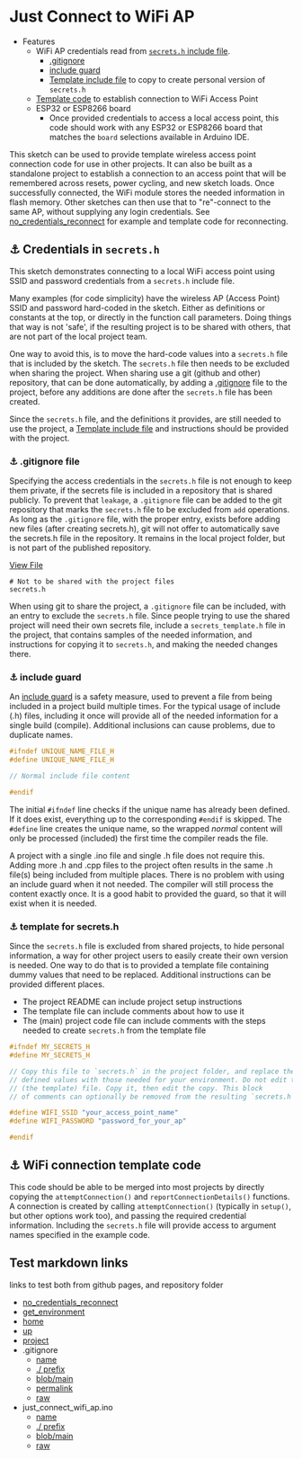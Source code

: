 # Just Connect to WiFi AP

* Features
  * WiFi AP credentials read from [`secrets.h` include file](#link_secrets).
    * [.gitignore](#link_git_ignore)
    * [include guard](#link_include_guard)
    * [Template include file](#link_template_secrets) to copy to create personal version of `secrets.h`
  * [Template code](#link_template_code) to establish connection to WiFi Access Point
  * ESP32 or ESP8266 board
    * Once provided credentials to access a local access point, this code should work with any ESP32 or ESP8266 board that matches the `board` selections available in Arduino IDE.

This sketch can be used to provide template wireless access point connection code for use in other projects. It can also be built as a standalone project to establish a connection to an access point that will be remembered across resets, power cycling, and new sketch loads. Once successfully connected, the WiFi module stores the needed information in flash memory. Other sketches can then use that to "re"-connect to the same AP, without supplying any login credentials. See
[no_credentials_reconnect](../no_credentials_reconnect/)
for example and template code for reconnecting.

<!--
* [Link](#link_link)
## <a name="link_link">⚓</a> Link
-->

## <a name="link_secrets">⚓</a> Credentials in `secrets.h`

This sketch demonstrates connecting to a local WiFi access point using SSID and password credentials from a `secrets.h` include file.

Many examples (for code simplicity) have the wireless AP (Access Point) SSID and password hard-coded in the sketch. Either as definitions or constants at the top, or directly in the function call parameters. Doing things that way is not 'safe', if the resulting project is to be shared with others, that are not part of the local project team.

One way to avoid this, is to move the hard-code values into a `secrets.h` file that is included by the sketch. The `secrets.h` file then needs to be excluded when sharing the project. When sharing use a git (github and other) repository, that can be done automatically, by adding a [.gitignore](#link_git_ignore) file to the project, before any additions are done after the `secrets.h` file has been created.

Since the `secrets.h` file, and the definitions it provides, are still needed to use the project, a [Template include file](#link_template_secrets) and instructions should be provided with the project.

### <a name="link_git_ignore">⚓</a> .gitignore file

Specifying the access credentials in the `secrets.h` file is not enough to keep them private, if the secrets file is included in a repository that is shared publicly. To prevent that `leakage`, a `.gitignore` file can be added to the git repository that marks the `secrets.h` file to be excluded from `add` operations. As long as the `.gitignore` file, with the proper entry, exists before adding new files (after creating secrets.h), git will not offer to automatically save the secrets.h file in the repository. It remains in the local project folder, but is not part of the published repository.

[View File](.gitignore)
<!--
 broken link: github pages handles hidden «`.` prefix» files differently
 ¦ [Download](https://mmerlin.github.io/esduino/just_connect_wifi_ap/.gitignore)
 May be able to replace with a link through the repository pages, if get create one directly to the file, instead of the file's page.
 Would like a link that works from both github.io and the repository folder page (README)
-->

```.gitignore
# Not to be shared with the project files
secrets.h
```

When using git to share the project, a `.gitignore` file can be included, with an entry to exclude the `secrets.h` file. Since people trying to use the shared project will need their own secrets file, include a `secrets_template.h` file in the project, that contains samples of the needed information, and instructions for copying it to `secrets.h`, and making the needed changes there.

### <a name="link_include_guard">⚓</a> include guard

An [include guard](https://en.wikipedia.org/wiki/Include_guard) is a safety measure, used to prevent a file from being included in a project build multiple times. For the typical usage of include (.h) files, including it once will provide all of the needed information for a single build (compile). Additional inclusions can cause problems, due to duplicate names.

```c++
#ifndef UNIQUE_NAME_FILE_H
#define UNIQUE_NAME_FILE_H

// Normal include file content

#endif
```

The initial `#ifndef` line checks if the unique name has already been defined. If it does exist, everything up to the corresponding `#endif` is skipped. The `#define` line creates the unique name, so the wrapped *normal* content will only be processed (included) the first time the compiler reads the file.

A project with a single .ino file and single .h file does not require this. Adding more .h and .cpp files to the project often results in the same .h file(s) being included from multiple places. There is no problem with using an include guard when it not needed. The compiler will still process the content exactly once. It is a good habit to provided the guard, so that it will exist when it is needed.

### <a name="link_template_secrets">⚓</a> template for secrets.h

Since the `secrets.h` file is excluded from shared projects, to hide personal information, a way for other project users to easily create their own version is needed. One way to do that is to provided a template file containing dummy values that need to be replaced. Additional instructions can be provided different places.

* The project README can include project setup instructions
* The template file can include comments about how to use it
* The (main) project code file can include comments with the steps needed to create `secrets.h` from the template file

```c++
#ifndef MY_SECRETS_H
#define MY_SECRETS_H

// Copy this file to `secrets.h` in the project folder, and replace the dummy
// defined values with those needed for your environment. Do not edit this
// (the template) file. Copy it, then edit the copy. This block
// of comments can optionally be removed from the resulting `secrets.h` file.

#define WIFI_SSID "your_access_point_name"
#define WIFI_PASSWORD "password_for_your_ap"

#endif
```

## <a name="link_template_code">⚓</a> WiFi connection template code

This code should be able to be merged into most projects by directly copying the `attemptConnection()` and `reportConnectionDetails()` functions. A connection is created by calling `attemptConnection()` (typically in `setup()`, but other options work too), and passing the required credential information. Including the `secrets.h` file will provide access to argument names specified in the example code.

## Test markdown links

links to test both from github pages, and repository folder

* [no_credentials_reconnect](../no_credentials_reconnect/)
* [get_environment](../get_environment/)
* [home](/)
* [up](../)
* [project](/espduino)
* .gitignore
  * [name](.gitignore)
  * [./ prefix](./.gitignore)
  * [blob/main](https://github.com/mMerlin/esduino/blob/main/.gitignore)
  * [permalink](https://github.com/mMerlin/esduino/blob/88b2b17f05cd4663508f30aa0642c3b6434693e5/.gitignore)
  * [raw](https://raw.githubusercontent.com/mMerlin/esduino/main/.gitignore)
* just_connect_wifi_ap.ino
  * [name](just_connect_wifi_ap.ino)
  * [./ prefix](./just_connect_wifi_ap.ino)
  * [blob/main](https://github.com/mMerlin/esduino/blob/main/just_connect_wifi_ap.ino)
  * [raw](https://raw.githubusercontent.com/mMerlin/esduino/main/just_connect_wifi_ap.ino)
